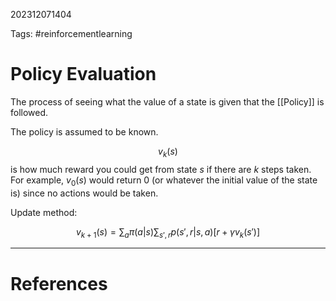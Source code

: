 202312071404

Tags: #reinforcementlearning 

# Policy Evaluation
The process of seeing what the value of a state is given that the [[Policy]] is followed.

The policy is assumed to be known.

$$
v_k(s)
$$
is how much reward you could get from state $s$ if there are $k$ steps taken.  For example, $v_0(s)$ would return 0 (or whatever the initial value of the state is) since no actions would be taken.

Update method:

$$
v_{k+1}(s) = \sum_a\pi(a|s)\sum_{s', r}p(s', r| s, a)[r + \gamma v_k(s')]
$$

---
# References
